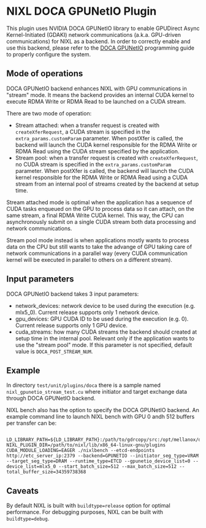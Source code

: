 <!--
SPDX-FileCopyrightText: Copyright (c) 2025 NVIDIA CORPORATION & AFFILIATES. All rights reserved.
SPDX-License-Identifier: Apache-2.0

Licensed under the Apache License, Version 2.0 (the "License");
you may not use this file except in compliance with the License.
You may obtain a copy of the License at

http://www.apache.org/licenses/LICENSE-2.0

Unless required by applicable law or agreed to in writing, software
distributed under the License is distributed on an "AS IS" BASIS,
WITHOUT WARRANTIES OR CONDITIONS OF ANY KIND, either express or implied.
See the License for the specific language governing permissions and
limitations under the License.
-->

# NIXL DOCA GPUNetIO Plugin

This plugin uses NVIDIA DOCA GPUNetIO library to enable GPUDirect Async Kernel-Initiated (GDAKI) network communications (a.k.a. GPU-driven communications) for NIXL as a backend.
In order to correctly enable and use this backend, please refer to the [DOCA GPUNetIO](https://docs.nvidia.com/doca/sdk/doca+gpunetio/index.html) programming guide to properly configure the system.

## Mode of operations

DOCA GPUNetIO backend enhances NIXL with GPU communications in "stream" mode. It means the backend provides an internal CUDA kernel to execute RDMA Write or RDMA Read to be launched on a CUDA stream.

There are two mode of operation:
- Stream attached: when a transfer request is created with `createXferRequest`, a CUDA stream is specified in the `extra_params.customParam` parameter. When postXfer is called, the backend will launch the CUDA kernel responsible for the RDMA Write or RDMA Read using the CUDA stream specified by the application.
- Stream pool: when a transfer request is created with `createXferRequest`, no CUDA stream is specified in the `extra_params.customParam` parameter. When postXfer is called, the backend will launch the CUDA kernel responsible for the RDMA Write or RDMA Read using a CUDA stream from an internal pool of streams created by the backend at setup time.

Stream attached mode is optimal when the application has a sequence of CUDA tasks enqueued on the GPU to process data so it can attach, on the same stream, a final RDMA Write CUDA kernel. This way, the CPU can asynchronously submit on a single CUDA stream both data processing and network communications.

Stream pool mode instead is when applications mostly wants to process data on the CPU but still wants to take the advange of GPU taking care of network communications in a parallel way (every CUDA communication kernel will be executed in parallel to others on a different stream).

## Input parameters

DOCA GPUNetIO backend takes 3 input parameters:
- network_devices: network device to be used during the execution (e.g. mlx5_0). Current release supports only 1 network device.
- gpu_devices: GPU CUDA ID to be used during the execution (e.g. 0). Current release supports only 1 GPU device.
- cuda_streams: how many CUDA streams the backend should created at setup time in the internal pool. Relevant only if the application wants to use the "stream pool" mode. If this parameter is not specified, default value is `DOCA_POST_STREAM_NUM`.

## Example

In directory `test/unit/plugins/doca` there is a sample named `nixl_gpunetio_stream_test.cu` where initiator and target exchange data through DOCA GPUNetIO backend.

NIXL bench also has the option to specify the DOCA GPUNetIO backend. An example command line to launch NIXL bench with GPU 0 andh 512 buffers per transfer can be:
```
 LD_LIBRARY_PATH=${LD_LIBRARY_PATH}:/path/to/gdrcopy/src:/opt/mellanox/doca NIXL_PLUGIN_DIR=/path/to/nixl/lib/x86_64-linux-gnu/plugins CUDA_MODULE_LOADING=EAGER ./nixlbench --etcd-endpoints http://etc_server_ip:2379 --backend=GPUNETIO --initiator_seg_type=VRAM --target_seg_type=DRAM --runtime_type=ETCD --gpunetio_device_list=0 --device_list=mlx5_0 --start_batch_size=512 --max_batch_size=512 --total_buffer_size=34359738368
```

## Caveats

By default NIXL is built with `buildtype=release` option for optimal performance.
For debugging purposes, NIXL can be built with `buildtype=debug`.
